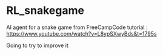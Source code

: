 # RL_snakegame
 AI agent for a snake game from FreeCampCode tutorial : https://www.youtube.com/watch?v=L8ypSXwyBds&t=1795s

 Going to try to improve it 
